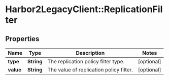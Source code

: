 # Harbor2LegacyClient::ReplicationFilter

## Properties
Name | Type | Description | Notes
------------ | ------------- | ------------- | -------------
**type** | **String** | The replication policy filter type. | [optional] 
**value** | **String** | The value of replication policy filter. | [optional] 


